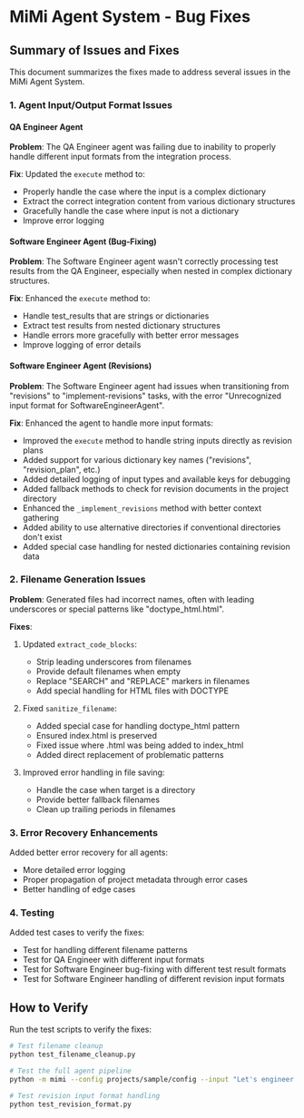 # MiMi Agent System - Bug Fixes

## Summary of Issues and Fixes

This document summarizes the fixes made to address several issues in the MiMi Agent System.

### 1. Agent Input/Output Format Issues

#### QA Engineer Agent

**Problem**: The QA Engineer agent was failing due to inability to properly handle different input formats from the integration process.

**Fix**: Updated the `execute` method to:
- Properly handle the case where the input is a complex dictionary
- Extract the correct integration content from various dictionary structures
- Gracefully handle the case where input is not a dictionary
- Improve error logging

#### Software Engineer Agent (Bug-Fixing)

**Problem**: The Software Engineer agent wasn't correctly processing test results from the QA Engineer, especially when nested in complex dictionary structures.

**Fix**: Enhanced the `execute` method to:
- Handle test_results that are strings or dictionaries
- Extract test results from nested dictionary structures
- Handle errors more gracefully with better error messages
- Improve logging of error details

#### Software Engineer Agent (Revisions)

**Problem**: The Software Engineer agent had issues when transitioning from "revisions" to "implement-revisions" tasks, with the error "Unrecognized input format for SoftwareEngineerAgent".

**Fix**: Enhanced the agent to handle more input formats:
- Improved the `execute` method to handle string inputs directly as revision plans
- Added support for various dictionary key names ("revisions", "revision_plan", etc.)
- Added detailed logging of input types and available keys for debugging
- Added fallback methods to check for revision documents in the project directory
- Enhanced the `_implement_revisions` method with better context gathering
- Added ability to use alternative directories if conventional directories don't exist
- Added special case handling for nested dictionaries containing revision data

### 2. Filename Generation Issues

**Problem**: Generated files had incorrect names, often with leading underscores or special patterns like "doctype_html.html".

**Fixes**:

1. Updated `extract_code_blocks`:
   - Strip leading underscores from filenames
   - Provide default filenames when empty
   - Replace "SEARCH" and "REPLACE" markers in filenames
   - Add special handling for HTML files with DOCTYPE

2. Fixed `sanitize_filename`:
   - Added special case for handling doctype_html pattern
   - Ensured index.html is preserved
   - Fixed issue where .html was being added to index_html
   - Added direct replacement of problematic patterns

3. Improved error handling in file saving:
   - Handle the case when target is a directory
   - Provide better fallback filenames
   - Clean up trailing periods in filenames

### 3. Error Recovery Enhancements

Added better error recovery for all agents:
- More detailed error logging
- Proper propagation of project metadata through error cases
- Better handling of edge cases

### 4. Testing

Added test cases to verify the fixes:
- Test for handling different filename patterns
- Test for QA Engineer with different input formats
- Test for Software Engineer bug-fixing with different test result formats
- Test for Software Engineer handling of different revision input formats

## How to Verify

Run the test scripts to verify the fixes:

```bash
# Test filename cleanup
python test_filename_cleanup.py

# Test the full agent pipeline
python -m mimi --config projects/sample/config --input "Let's engineer a flappy bird game in html and javascript"

# Test revision input format handling
python test_revision_format.py
``` 